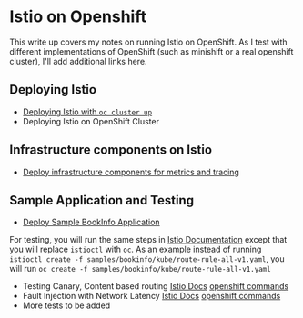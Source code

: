 # Istio on Openshift

This write up covers my notes on running Istio on OpenShift. As I test with different implementations of OpenShift (such as minishift or a real openshift cluster), I'll add additional links here.

## Deploying Istio

* [Deploying Istio with `oc cluster up`](./DeployingIstioWithOcclusterup.md)
* Deploying Istio on OpenShift Cluster

## Infrastructure components on Istio
* [Deploy infrastructure components for metrics and tracing](./InstallInfrastructureComponents.md)

## Sample Application and Testing
* [Deploy Sample BookInfo Application](./DeployingSampleApplication.md)

For testing, you will run the same steps in [Istio Documentation](https://istio.io/docs/guides/intelligent-routing.html) except that you will replace `istioctl` with `oc`. As an example 
instead of running `istioctl create -f samples/bookinfo/kube/route-rule-all-v1.yaml`, you will run `oc create -f samples/bookinfo/kube/route-rule-all-v1.yaml`

* Testing Canary, Content based routing [Istio Docs](https://istio.io/docs/tasks/traffic-management/request-routing.html#content-based-routing) [openshift commands](./CanaryContentBasedRouting.md)
* Fault Injection with Network Latency [Istio Docs](https://istio.io/docs/tasks/traffic-management/fault-injection.html) [openshift commands](./FaultInjection.md)
* More tests to be added
